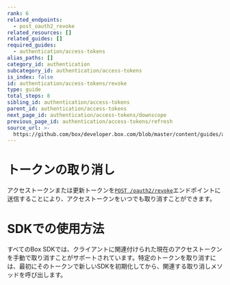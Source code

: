 ```yaml
---
rank: 6
related_endpoints:
  - post_oauth2_revoke
related_resources: []
related_guides: []
required_guides:
  - authentication/access-tokens
alias_paths: []
category_id: authentication
subcategory_id: authentication/access-tokens
is_index: false
id: authentication/access-tokens/revoke
type: guide
total_steps: 8
sibling_id: authentication/access-tokens
parent_id: authentication/access-tokens
next_page_id: authentication/access-tokens/downscope
previous_page_id: authentication/access-tokens/refresh
source_url: >-
  https://github.com/box/developer.box.com/blob/master/content/guides/authentication/access-tokens/revoke.md
---
```

# トークンの取り消し

アクセストークンまたは更新トークンを[`POST
/oauth2/revoke`](endpoint://post-oauth2-revoke)エンドポイントに送信することにより、アクセストークンをいつでも取り消すことができます。

<Samples id="post_oauth2_revoke">

</Samples>

<Message>

# SDKでの使用方法

すべてのBox SDKでは、クライアントに関連付けられた現在のアクセストークンを手動で取り消すことがサポートされています。特定のトークンを取り消すには、最初にそのトークンで新しいSDKを初期化してから、関連する取り消しメソッドを呼び出します。

</Message>
